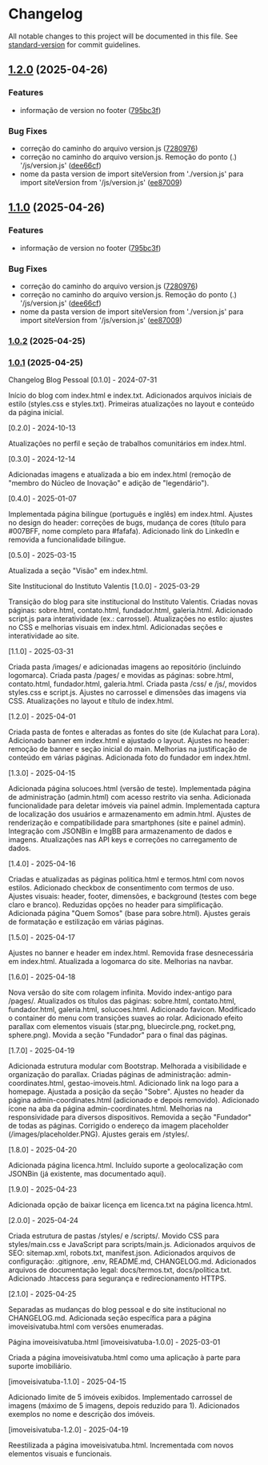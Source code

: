 # Changelog

All notable changes to this project will be documented in this file. See [standard-version](https://github.com/conventional-changelog/standard-version) for commit guidelines.

## [1.2.0](https://github.com/JaelMaufes/instituto-valentis/site/compare/v1.0.2..v1.2.0) (2025-04-26)


### Features

* informação de version no footer ([795bc3f](https://github.com/JaelMaufes/instituto-valentis/site/commit/795bc3f05ff98e46c0ac6b8cae2f3887691d22da))


### Bug Fixes

* correção do caminho do arquivo version.js ([7280976](https://github.com/JaelMaufes/instituto-valentis/site/commit/7280976651ccf90fa9261ec84214b2ff4d738957))
* correção no caminho do arquivo version.js. Remoção do ponto (.) '/js/version.js' ([dee66cf](https://github.com/JaelMaufes/instituto-valentis/site/commit/dee66cff6ec69ba9a52ddf4a27ee0fcd4093c8c3))
* nome da pasta version de import siteVersion from './version.js' para import siteVersion from '/js/version.js' ([ee87009](https://github.com/JaelMaufes/instituto-valentis/site/commit/ee870090ee572cf50500a128d0db209a81b04728))

## [1.1.0](https://github.com/JaelMaufes/instituto-valentis/site/compare/v1.0.2..v1.1.0) (2025-04-26)


### Features

* informação de version no footer ([795bc3f](https://github.com/JaelMaufes/instituto-valentis/site/commit/795bc3f05ff98e46c0ac6b8cae2f3887691d22da))


### Bug Fixes

* correção do caminho do arquivo version.js ([7280976](https://github.com/JaelMaufes/instituto-valentis/site/commit/7280976651ccf90fa9261ec84214b2ff4d738957))
* correção no caminho do arquivo version.js. Remoção do ponto (.) '/js/version.js' ([dee66cf](https://github.com/JaelMaufes/instituto-valentis/site/commit/dee66cff6ec69ba9a52ddf4a27ee0fcd4093c8c3))
* nome da pasta version de import siteVersion from './version.js' para import siteVersion from '/js/version.js' ([ee87009](https://github.com/JaelMaufes/instituto-valentis/site/commit/ee870090ee572cf50500a128d0db209a81b04728))

### [1.0.2](https://github.com/instituto-valentis/site/compare/v1.0.1..v1.0.2) (2025-04-25)

### [1.0.1](https://github.com/instituto-valentis/site/compare/v1.0.0..v1.0.1) (2025-04-25)

Changelog
Blog Pessoal
[0.1.0] - 2024-07-31

Início do blog com index.html e index.txt.
Adicionados arquivos iniciais de estilo (styles.css e styles.txt).
Primeiras atualizações no layout e conteúdo da página inicial.

[0.2.0] - 2024-10-13

Atualizações no perfil e seção de trabalhos comunitários em index.html.

[0.3.0] - 2024-12-14

Adicionadas imagens e atualizada a bio em index.html (remoção de "membro do Núcleo de Inovação" e adição de "legendário").

[0.4.0] - 2025-01-07

Implementada página bilíngue (português e inglês) em index.html.
Ajustes no design do header: correções de bugs, mudança de cores (título para #007BFF, nome completo para #fafafa).
Adicionado link do LinkedIn e removida a funcionalidade bilíngue.

[0.5.0] - 2025-03-15

Atualizada a seção "Visão" em index.html.

Site Institucional do Instituto Valentis
[1.0.0] - 2025-03-29

Transição do blog para site institucional do Instituto Valentis.
Criadas novas páginas: sobre.html, contato.html, fundador.html, galeria.html.
Adicionado script.js para interatividade (ex.: carrossel).
Atualizações no estilo: ajustes no CSS e melhorias visuais em index.html.
Adicionadas seções e interatividade ao site.

[1.1.0] - 2025-03-31

Criada pasta /images/ e adicionadas imagens ao repositório (incluindo logomarca).
Criada pasta /pages/ e movidas as páginas: sobre.html, contato.html, fundador.html, galeria.html.
Criada pasta /css/ e /js/, movidos styles.css e script.js.
Ajustes no carrossel e dimensões das imagens via CSS.
Atualizações no layout e título de index.html.

[1.2.0] - 2025-04-01

Criada pasta de fontes e alteradas as fontes do site (de Kulachat para Lora).
Adicionado banner em index.html e ajustado o layout.
Ajustes no header: remoção de banner e seção inicial do main.
Melhorias na justificação de conteúdo em várias páginas.
Adicionada foto do fundador em index.html.

[1.3.0] - 2025-04-15

Adicionada página solucoes.html (versão de teste).
Implementada página de administração (admin.html) com acesso restrito via senha.
Adicionada funcionalidade para deletar imóveis via painel admin.
Implementada captura de localização dos usuários e armazenamento em admin.html.
Ajustes de renderização e compatibilidade para smartphones (site e painel admin).
Integração com JSONBin e ImgBB para armazenamento de dados e imagens.
Atualizações nas API keys e correções no carregamento de dados.

[1.4.0] - 2025-04-16

Criadas e atualizadas as páginas politica.html e termos.html com novos estilos.
Adicionado checkbox de consentimento com termos de uso.
Ajustes visuais: header, footer, dimensões, e background (testes com bege claro e branco).
Reduzidas opções no header para simplificação.
Adicionada página "Quem Somos" (base para sobre.html).
Ajustes gerais de formatação e estilização em várias páginas.

[1.5.0] - 2025-04-17

Ajustes no banner e header em index.html.
Removida frase desnecessária em index.html.
Atualizada a logomarca do site.
Melhorias na navbar.

[1.6.0] - 2025-04-18

Nova versão do site com rolagem infinita.
Movido index-antigo para /pages/.
Atualizados os títulos das páginas: sobre.html, contato.html, fundador.html, galeria.html, solucoes.html.
Adicionado favicon.
Modificado o container do menu com transições suaves ao rolar.
Adicionado efeito parallax com elementos visuais (star.png, bluecircle.png, rocket.png, sphere.png).
Movida a seção "Fundador" para o final das páginas.

[1.7.0] - 2025-04-19

Adicionada estrutura modular com Bootstrap.
Melhorada a visibilidade e organização do parallax.
Criadas páginas de administração: admin-coordinates.html, gestao-imoveis.html.
Adicionado link na logo para a homepage.
Ajustada a posição da seção "Sobre".
Ajustes no header da página admin-coordinates.html (adicionado e depois removido).
Adicionado ícone na aba da página admin-coordinates.html.
Melhorias na responsividade para diversos dispositivos.
Removida a seção "Fundador" de todas as páginas.
Corrigido o endereço da imagem placeholder (/images/placeholder.PNG).
Ajustes gerais em /styles/.

[1.8.0] - 2025-04-20

Adicionada página licenca.html.
Incluído suporte a geolocalização com JSONBin (já existente, mas documentado aqui).

[1.9.0] - 2025-04-23

Adicionada opção de baixar licença em licenca.txt na página licenca.html.

[2.0.0] - 2025-04-24

Criada estrutura de pastas /styles/ e /scripts/.
Movido CSS para styles/main.css e JavaScript para scripts/main.js.
Adicionados arquivos de SEO: sitemap.xml, robots.txt, manifest.json.
Adicionados arquivos de configuração: .gitignore, .env, README.md, CHANGELOG.md.
Adicionados arquivos de documentação legal: docs/termos.txt, docs/politica.txt.
Adicionado .htaccess para segurança e redirecionamento HTTPS.

[2.1.0] - 2025-04-25

Separadas as mudanças do blog pessoal e do site institucional no CHANGELOG.md.
Adicionada seção específica para a página imoveisivatuba.html com versões enumeradas.

Página imoveisivatuba.html
[imoveisivatuba-1.0.0] - 2025-03-01

Criada a página imoveisivatuba.html como uma aplicação à parte para suporte imobiliário.

[imoveisivatuba-1.1.0] - 2025-04-15

Adicionado limite de 5 imóveis exibidos.
Implementado carrossel de imagens (máximo de 5 imagens, depois reduzido para 1).
Adicionados exemplos no nome e descrição dos imóveis.

[imoveisivatuba-1.2.0] - 2025-04-19

Reestilizada a página imoveisivatuba.html.
Incrementada com novos elementos visuais e funcionais.
